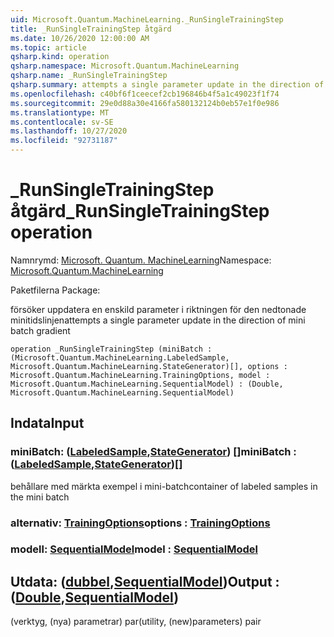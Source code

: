 ```yaml
---
uid: Microsoft.Quantum.MachineLearning._RunSingleTrainingStep
title: _RunSingleTrainingStep åtgärd
ms.date: 10/26/2020 12:00:00 AM
ms.topic: article
qsharp.kind: operation
qsharp.namespace: Microsoft.Quantum.MachineLearning
qsharp.name: _RunSingleTrainingStep
qsharp.summary: attempts a single parameter update in the direction of mini batch gradient
ms.openlocfilehash: c40bf6f1ceecef2cb196846b4f5a1c49023f1f74
ms.sourcegitcommit: 29e0d88a30e4166fa580132124b0eb57e1f0e986
ms.translationtype: MT
ms.contentlocale: sv-SE
ms.lasthandoff: 10/27/2020
ms.locfileid: "92731187"
---
```

# <a name="_runsingletrainingstep-operation"></a><span data-ttu-id="09361-102">_RunSingleTrainingStep åtgärd</span><span class="sxs-lookup"><span data-stu-id="09361-102">_RunSingleTrainingStep operation</span></span>

<span data-ttu-id="09361-103">Namnrymd: [Microsoft. Quantum. MachineLearning](xref:Microsoft.Quantum.MachineLearning)</span><span class="sxs-lookup"><span data-stu-id="09361-103">Namespace: [Microsoft.Quantum.MachineLearning](xref:Microsoft.Quantum.MachineLearning)</span></span>

<span data-ttu-id="09361-104">Paketfilerna [](https://nuget.org/packages/)</span><span class="sxs-lookup"><span data-stu-id="09361-104">Package: [](https://nuget.org/packages/)</span></span>


<span data-ttu-id="09361-105">försöker uppdatera en enskild parameter i riktningen för den nedtonade minitidslinjen</span><span class="sxs-lookup"><span data-stu-id="09361-105">attempts a single parameter update in the direction of mini batch gradient</span></span>

```qsharp
operation _RunSingleTrainingStep (miniBatch : (Microsoft.Quantum.MachineLearning.LabeledSample, Microsoft.Quantum.MachineLearning.StateGenerator)[], options : Microsoft.Quantum.MachineLearning.TrainingOptions, model : Microsoft.Quantum.MachineLearning.SequentialModel) : (Double, Microsoft.Quantum.MachineLearning.SequentialModel)
```


## <a name="input"></a><span data-ttu-id="09361-106">Indata</span><span class="sxs-lookup"><span data-stu-id="09361-106">Input</span></span>

### <a name="minibatch--labeledsamplestategenerator"></a><span data-ttu-id="09361-107">miniBatch: ([LabeledSample](xref:Microsoft.Quantum.MachineLearning.LabeledSample),[StateGenerator](xref:Microsoft.Quantum.MachineLearning.StateGenerator)) []</span><span class="sxs-lookup"><span data-stu-id="09361-107">miniBatch : ([LabeledSample](xref:Microsoft.Quantum.MachineLearning.LabeledSample),[StateGenerator](xref:Microsoft.Quantum.MachineLearning.StateGenerator))[]</span></span>

<span data-ttu-id="09361-108">behållare med märkta exempel i mini-batch</span><span class="sxs-lookup"><span data-stu-id="09361-108">container of labeled samples in the mini batch</span></span>


### <a name="options--trainingoptions"></a><span data-ttu-id="09361-109">alternativ: [TrainingOptions](xref:Microsoft.Quantum.MachineLearning.TrainingOptions)</span><span class="sxs-lookup"><span data-stu-id="09361-109">options : [TrainingOptions](xref:Microsoft.Quantum.MachineLearning.TrainingOptions)</span></span>




### <a name="model--sequentialmodel"></a><span data-ttu-id="09361-110">modell: [SequentialModel](xref:Microsoft.Quantum.MachineLearning.SequentialModel)</span><span class="sxs-lookup"><span data-stu-id="09361-110">model : [SequentialModel](xref:Microsoft.Quantum.MachineLearning.SequentialModel)</span></span>





## <a name="output--doublesequentialmodel"></a><span data-ttu-id="09361-111">Utdata: ([dubbel](xref:microsoft.quantum.lang-ref.double),[SequentialModel](xref:Microsoft.Quantum.MachineLearning.SequentialModel))</span><span class="sxs-lookup"><span data-stu-id="09361-111">Output : ([Double](xref:microsoft.quantum.lang-ref.double),[SequentialModel](xref:Microsoft.Quantum.MachineLearning.SequentialModel))</span></span>

<span data-ttu-id="09361-112">(verktyg, (nya) parametrar) par</span><span class="sxs-lookup"><span data-stu-id="09361-112">(utility, (new)parameters) pair</span></span>